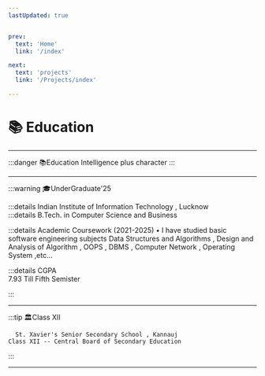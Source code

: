 ```yaml
---
lastUpdated: true   


prev:
  text: 'Home'
  link: '/index'

next:
  text: 'projects'
  link: '/Projects/index'

---
```

# 📚 Education 

<hr>

:::danger 📚Education 
 Intelligence plus character 
:::

<hr>

:::warning 🎓UnderGraduate'25

:::details Indian Institute of Information Technology , Lucknow        
:::details B.Tech. in Computer Science and Business


:::details Academic Coursework (2021-2025)
 • I have studied basic software engineering subjects Data Structures and Algorithms , Design and Analysis of Algorithm , OOPS , DBMS , Computer Network , Operating System ,etc...

:::details CGPA       
7.93 Till Fifth Semister 

:::

   <!-- ⚡ Apart from this, I have done courses on Deep Learning, Data Science, Cloud Computing and Full Stack Development.        -->
   <!-- ⚡ I have studied basic software engineering subjects like DS, Algorithms, DBMS, OS, CA, AI etc. -->
<hr>

:::tip 🏛️Class XII 
```
  St. Xavier's Senior Secondary School , Kannauj               
Class XII -- Central Board of Secondary Education             

```
:::

---

<!-- # Certifcations -->

